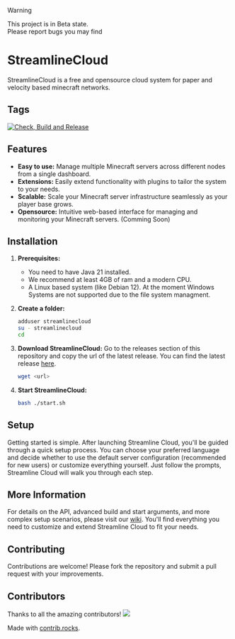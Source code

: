 
> [!WARNING]
> This project is in Beta state.  
> Please report bugs you may find

# StreamlineCloud

StreamlineCloud is a free and opensource cloud system for paper and velocity based minecraft networks.

## Tags

[![Check, Build and Release](https://github.com/streamlinecloud/StreamlineCloud/actions/workflows/docker-image.yml/badge.svg)](https://github.com/streamlinecloud/StreamlineCloud/actions/workflows/docker-image.yml)

## Features

- **Easy to use:** Manage multiple Minecraft servers across different nodes from a single dashboard.
- **Extensions:** Easily extend functionality with plugins to tailor the system to your needs.
- **Scalable:** Scale your Minecraft server infrastructure seamlessly as your player base grows.
- **Opensource:** Intuitive web-based interface for managing and monitoring your Minecraft servers. (Comming Soon)

## Installation

1. **Prerequisites:**
   - You need to have Java 21 installed.
   - We recommend at least 4GB of ram and a modern CPU.
   - A Linux based system (like Debian 12). At the moment Windows Systems are not supported due to the file system managment.

2. **Create a folder:**
   ```bash
   adduser streamlinecloud
   su - streamlinecloud
   cd
   ```

3. **Download StreamlineCloud:**
   Go to the releases section of this repository and copy the url of the latest release.
   You can find the latest release [here](https://github.com/streamlinecloud/StreamlineCloud/releases).
   ```bash
   wget <url>
   ```

4. **Start StreamlineCloud:**
    ```bash
   bash ./start.sh
   ```

## Setup

Getting started is simple. After launching Streamline Cloud, you'll be guided through a quick setup process. You can choose your preferred language and decide whether to use the default server configuration (recommended for new users) or customize everything yourself. Just follow the prompts, Streamline Cloud will walk you through each step.

## More Information
For details on the API, advanced build and start arguments, and more complex setup scenarios, please visit our [wiki](https://streamlinecloud.net/wiki). You'll find everything you need to customize and extend Streamline Cloud to fit your needs.

## Contributing

Contributions are welcome! Please fork the repository and submit a pull request with your improvements.

## Contributors

Thanks to all the amazing contributors!
<a href="https://github.com/streamlinecloud/streamlinecloud/graphs/contributors">
  <img src="https://contrib.rocks/image?repo=streamlinecloud/streamlinecloud" />
</a>

Made with [contrib.rocks](https://contrib.rocks).

